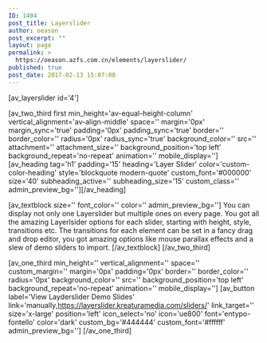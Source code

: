 ```yaml
---
ID: 1404
post_title: Layerslider
author: oeason
post_excerpt: ""
layout: page
permalink: >
  https://oeason.azfs.com.cn/elements/layerslider/
published: true
post_date: 2017-02-13 15:07:00
---
```

[av_layerslider id='4']

[av_two_third first min_height='av-equal-height-column' vertical_alignment='av-align-middle' space='' margin='0px' margin_sync='true' padding='0px' padding_sync='true' border='' border_color='' radius='0px' radius_sync='true' background_color='' src='' attachment='' attachment_size='' background_position='top left' background_repeat='no-repeat' animation='' mobile_display='']
[av_heading tag='h1' padding='15' heading='Layer Slider' color='custom-color-heading' style='blockquote modern-quote' custom_font='#000000' size='40' subheading_active='' subheading_size='15' custom_class='' admin_preview_bg=''][/av_heading]

[av_textblock size='' font_color='' color='' admin_preview_bg='']
You can display not only one Layerslider but multiple ones on every page. You got all the amazing Layerlsider options for each slider, starting with height, style, transitions etc. The transitions for each element can be set in a fancy drag and drop editor, you got amazing options like mouse parallax effects and a slew of demo sliders to import.
[/av_textblock]
[/av_two_third]

[av_one_third min_height='' vertical_alignment='' space='' custom_margin='' margin='0px' padding='0px' border='' border_color='' radius='0px' background_color='' src='' background_position='top left' background_repeat='no-repeat' animation='' mobile_display='']
[av_button label='View Layderslider Demo Slides' link='manually,https://layerslider.kreaturamedia.com/sliders/' link_target='' size='x-large' position='left' icon_select='no' icon='ue800' font='entypo-fontello' color='dark' custom_bg='#444444' custom_font='#ffffff' admin_preview_bg='']
[/av_one_third]